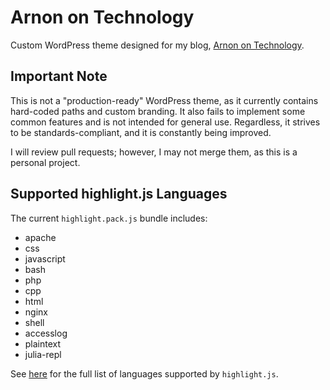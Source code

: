 # Arnon on Technology
Custom WordPress theme designed for my blog, [Arnon on Technology](https://blog.arnonerba.com/).

## Important Note
This is not a "production-ready" WordPress theme, as it currently contains hard-coded paths and custom branding. It also fails to implement some common features and is not intended for general use. Regardless, it strives to be standards-compliant, and it is constantly being improved.

I will review pull requests; however, I may not merge them, as this is a personal project.

## Supported highlight.js Languages
The current `highlight.pack.js` bundle includes:
- apache
- css
- javascript
- bash
- php
- cpp
- html
- nginx
- shell
- accesslog
- plaintext
- julia-repl

See [here](https://highlightjs.readthedocs.io/en/latest/css-classes-reference.html) for the full list of languages supported by `highlight.js`.
